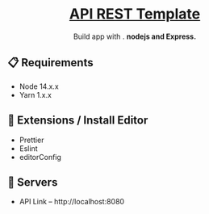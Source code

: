<h1 align="center">
  <a href="https://dummyimage.com/200x200/000/fff">
    API REST Template
  </a>
</h1>

<p align="center">
  Build app with .
  <strong>nodejs and Express.</strong><br>
</p>

## 📋 Requirements

- Node 14.x.x
- Yarn 1.x.x

## 👏 Extensions / Install Editor

- Prettier
- Eslint
- editorConfig

## 🚀 Servers

- API Link – http://localhost:8080
